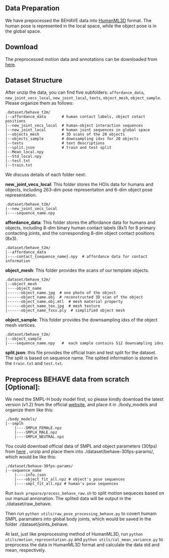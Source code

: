 

## Data Preparation

We have prepocessed the BEHAVE data into [HumanML3D](https://github.com/EricGuo5513/HumanML3D) format. The human pose is represented in the local space, while the object pose is in the global space.

## Download
The preprocessed motion data and annotations can be downloaded from [here](https://drive.google.com/file/d/1w7IRaMMhdU2PM1Dk4nkfKAFbXTf4iPZA/view?usp=sharing).


## Dataset Structure
After unzip the data, you can find five subfolders: `affordance_data`, `new_joint_vecs_local`, `new_joint_local`, `texts`, `object_mesh`,  `object_sample`. Please organize them as follows:
```
.dataset/behave_t2m/
|--affordance_data       # human contact labels, object cotact positions
|--new_joint_vecs_local  # human-object interaction sequences
|--new_joint_local       # human joint sequences in global space
|--objects_mesh          # 3D scans of the 20 objects
|--objects_sample        # downsampling idxs for 20 objects
|--texts                 # text descriptions
|--split.json            # train and test split
|--Mean_local.npy      
|--Std_local.npy
|--test.txt     
|--train.txt
```
We discuss details of each folder next:

**new_joint_vecs_local**: This folder stores the HOIs data for humans and objects, including 263-dim pose representation and 6-dim object pose representation.
```
.dataset/behave_t2m/
|--new_joint_vecs_local  
|----sequence_name.npy 
```


**affordance_data**: This folder stores the affordance data for humans and objects, including 8-dim binary human contact labels (8x1) for 8 primary contacting joints, and the corresponding 8-dim object contact positions (8x3). 

```
.dataset/behave_t2m/
|--affordance_data  
|----contact_{sequence_name}.npy  # affordance data for contact information
```

**object_mesh**: This folder provides the scans of our template objects. 
```
.dataset/behave_t2m/
|--object_mesh
|----object_name
|------object_name.jpg  # one photo of the object
|------object_name.obj  # reconstructed 3D scan of the object
|------object_name.obj.mtl  # mesh material property
|------object_name_tex.jpg  # mesh texture
|------object_name_fxxx.ply  # simplified object mesh 
```

**object_sample**: This folder provides the downsampling idxs of the object mesh vertices.
```
.dataset/behave_t2m/
|--object_sample
|----sequence_name.npy   #  each sample contains 512 downsampling idxs
```

**split.json**: this file provides the official train and test split for the dataset. The split is based on sequence name. The splited information is stored in the `train.txt` and `test.txt`.


## Preprocess BEHAVE data from scratch [Optional]: 
We need the SMPL-H body model first, so please kindly download the latest version (v1.2) from the official [website](https://mano.is.tue.mpg.de/), and place it in ./body_models and organize them like this:
```
./body_models/
|--smplh
    |----SMPLH_FEMALE.npz
    |----SMPLH_MALE.npz
    |----SMPLH_NEUTRAL.npz
```

You could download official data of SMPL and object parameters (30fps) from [here](https://virtualhumans.mpi-inf.mpg.de/behave/license.html) , unzip and place them into ./dataset/behave-30fps-params/, which would be like this: 
```
./dataset/behave-30fps-params/
|--sequence_name
    |----info.json
    |----object_fit_all.npz # object's pose sequences
    |----smpl_fit_all.npz # human's pose sequences
```
Run  `bash prepare/process_behave_raw.sh` to split motion sequeces based on our manual annonation. The splited data will be output in the ./dataset/raw_behave. 

Then run `python utils/raw_pose_processing_behave.py` to covert humam SMPL paramaters into global body joints, which would be saved in the folder ./dataset/joints_behave. 

At last, just like preprocessing method of HumanML3D, run `python utils/motion_representation.py` and `python utils/cal_mean_variance.py` to preprocess the data in HumanML3D format and calculate the data std and mean, respectively.







